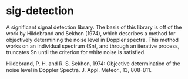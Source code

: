 sig-detection
=============

A significant signal detection library. The basis of this library is off of the work by Hildebrand and Sekhon (1974),
which describes a method for objectively determining the noise level in Doppler spectra. This method works on an
individual spectrum (Sn), and through an iterative process, truncates Sn until the criterion for white noise is 
satisfied.

Hildebrand, P. H. and R. S. Sekhon, 1974: Objective determination of the noise level in Doppler Spectra. J. Appl.
Meteor., 13, 808-811.
